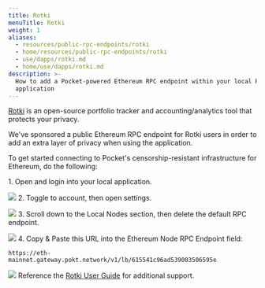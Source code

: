 ```yaml
---
title: Rotki
menuTitle: Rotki
weight: 1
aliases:
  - resources/public-rpc-endpoints/rotki
  - home/resources/public-rpc-endpoints/rotki
  - use/dapps/rotki.md
  - home/use/dapps/rotki.md
description: >-
  How to add a Pocket-powered Ethereum RPC endpoint within your local Rotki
  application
---
```



[Rotki](https://bit.ly/RotkiPOKT) is an open-source portfolio tracker and accounting/analytics tool that protects your privacy.

We've sponsored a public Ethereum RPC endpoint for Rotki users in order to add an extra layer of privacy when using the application.

To get started connecting to Pocket's censorship-resistant infrastructure for Ethereum, do the following:

1\. Open and login into your local application.

![](/images/rotki-step-1.png)
2\. Toggle to account, then open settings.

![](/images/rotki-step-2.png)
3\. Scroll down to the Local Nodes section, then delete the default RPC endpoint.

![](/images/rotki-step-3.png)
4\. Copy & Paste this URL into the Ethereum Node RPC Endpoint field:

`https://eth-mainnet.gateway.pokt.network/v1/lb/615541c96ad539003506595e`

![](/images/rotki-step-4.png)
Reference the [Rotki User Guide](https://rotki.readthedocs.io/en/latest/usage\_guide.html) for additional support.
